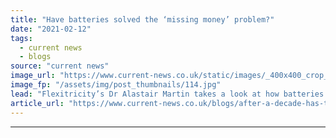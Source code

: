 ```yaml
---
title: "Have batteries solved the ‘missing money’ problem?"
date: "2021-02-12"
tags: 
  - current news
  - blogs
source: "current news"
image_url: "https://www.current-news.co.uk/static/images/_400x400_crop_center-center/Alastair-Martin-credit-Flexitricity.jpg"
image_fp: "/assets/img/post_thumbnails/114.jpg"
lead: "Flexitricity’s Dr Alastair Martin takes a look at how batteries and the Capacity Market have grown over the past decade to meet the so-called “missing money” problem."
article_url: "https://www.current-news.co.uk/blogs/after-a-decade-has-the-missing-money-problem-been-solved?utm_source=rss-feeds&utm_medium=rss&utm_campaign=rss"
---
```


---
